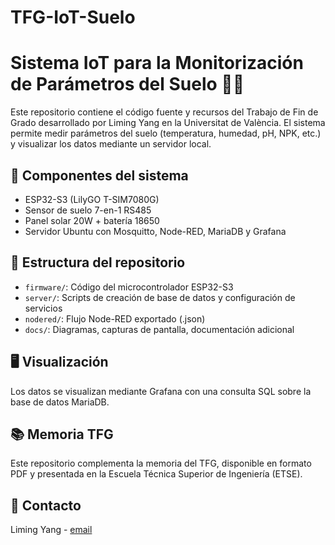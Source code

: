 # TFG-IoT-Suelo

# Sistema IoT para la Monitorización de Parámetros del Suelo 🌱📡

Este repositorio contiene el código fuente y recursos del Trabajo de Fin de Grado desarrollado por Liming Yang en la Universitat de València. El sistema permite medir parámetros del suelo (temperatura, humedad, pH, NPK, etc.) y visualizar los datos mediante un servidor local.

## 🧩 Componentes del sistema

- ESP32-S3 (LilyGO T-SIM7080G)
- Sensor de suelo 7-en-1 RS485
- Panel solar 20W + batería 18650
- Servidor Ubuntu con Mosquitto, Node-RED, MariaDB y Grafana

## 📁 Estructura del repositorio

- `firmware/`: Código del microcontrolador ESP32-S3
- `server/`: Scripts de creación de base de datos y configuración de servicios
- `nodered/`: Flujo Node-RED exportado (.json)
- `docs/`: Diagramas, capturas de pantalla, documentación adicional

## 🖥️ Visualización

Los datos se visualizan mediante Grafana con una consulta SQL sobre la base de datos MariaDB.

## 📚 Memoria TFG

Este repositorio complementa la memoria del TFG, disponible en formato PDF y presentada en la Escuela Técnica Superior de Ingeniería (ETSE).

## 🔗 Contacto

Liming Yang - [email](mailto:tucorreo@uv.es)
